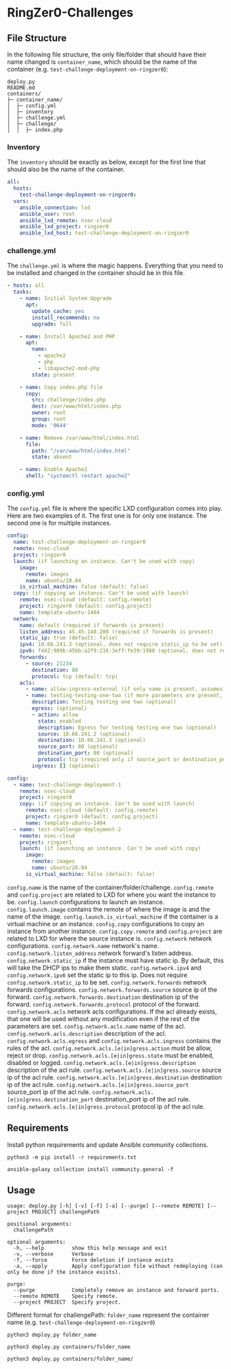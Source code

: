 # RingZer0-Challenges

## File Structure

In the following file structure, the only file/folder that should have their name changed is `container_name`, which should be the name of the container (e.g. `test-challenge-deployment-on-ringzer0`):

```
deploy.py
README.md
containers/
├─ container_name/
│  ├─ config.yml
│  ├─ inventory
│  ├─ challenge.yml
│  ├─ challenge/
│  │  ├─ index.php
```

### Inventory

The `inventory` should be exactly as below, except for the first line that should also be the name of the container.

```yaml
all:
  hosts:
    test-challenge-deployment-on-ringzer0:
  vars:
    ansible_connection: lxd
    ansible_user: root
    ansible_lxd_remote: nsec-cloud
    ansible_lxd_project: ringzer0
    ansible_lxd_host: test-challenge-deployment-on-ringzer0
```

### challenge.yml

The `challenge.yml` is where the magic happens. Everything that you need to be installed and changed in the container should be in this file.

```yaml
- hosts: all
  tasks:
    - name: Initial System Upgrade
      apt:
        update_cache: yes
        install_recommends: no
        upgrade: full

    - name: Install Apache2 and PHP
      apt:
        name:
          - apache2
          - php
          - libapache2-mod-php
        state: present

    - name: Copy index.php file
      copy:
        src: challenge/index.php
        dest: /var/www/html/index.php
        owner: root
        group: root
        mode: '0644'

    - name: Remove /var/www/html/index.html
      file: 
        path: "/var/www/html/index.html"
        state: absent

    - name: Enable Apache2
      shell: "systemctl restart apache2"
```

### config.yml

The `config.yml` file is where the specific LXD configuration comes into play. Here are two examples of it. The first one is for only one instance. The second one is for multiple instances.

```yaml
config:
  name: test-challenge-deployment-on-ringzer0
  remote: nsec-cloud
  project: ringzer0
  launch: (if launching an instance. Can't be used with copy)
    image:
      remote: images
      name: ubuntu/20.04
    is_virtual_machine: false (default: false)
  copy: (if copying an instance. Can't be used with launch)
    remote: nsec-cloud (default: config.remote)
    project: ringzer0 (default: config.project)
    name: template-ubuntu-1404
  network:
    name: default (required if forwards is present)
    listen_address: 45.45.148.200 (required if forwards is present)
    static_ip: true (default: false)
    ipv4: 10.66.241.3 (optional, does not require static_ip to be set)
    ipv6: fd42:989b:45bb:a2f9:216:3eff:fe39:1980 (optional, does not require static_ip to be set
    forwards:
      - source: 21234
        destination: 80
        protocol: tcp (default: tcp)
    acls:
      - name: allow-ingress-external (if only name is present, assumes it already exists)
      - name: testing-testing-one-two (if more parameters are present, create acl)
        description: Testing testing one two (optional)
        egress: (optional)
        - action: allow
          state: enabled
          description: Egress for testing testing one two (optional)
          source: 10.66.241.2 (optional)
          destination: 10.66.241.3 (optional)
          source_port: 80 (optional)
          destination_port: 80 (optional)
          protocol: tcp (required only if source_port or destination_port are present)
        ingress: [] (optional)

config:
  - name: test-challenge-deployment-1
    remote: nsec-cloud
    project: ringzer0
    copy: (if copying an instance. Can't be used with launch)
      remote: nsec-cloud (default: config.remote)
      project: ringzer0 (default: config.project)
      name: template-ubuntu-1404
  - name: test-challenge-deployment-2
    remote: nsec-cloud
    project: ringzer1
    launch: (if launching an instance. Can't be used with copy)
      image:
        remote: images
        name: ubuntu/20.04
      is_virtual_machine: false (default: false)
```

`config.name` is the name of the container/folder/challenge.
`config.remote` and `config.project` are related to LXD for where you want the instance to be.
`config.launch` configurations to launch an instance.
`config.launch.image` contains the remote of where the image is and the name of the image.
`config.launch.is_virtual_machine` if the container is a virtual machine or an instance.
`config.copy` configurations to copy an instance from another instance.
`config.copy.remote` and `config.project` are related to LXD for where the source instance is.
`config.network` network configurations.
`config.network.name` network's name.
`config.network.listen_address` network forward's listen address.
`config.network.static_ip` if the instance must have static ip. By default, this will take the DHCP ips to make them static.
`config.network.ipv4` and `config.network.ipv6` set the static ip to this ip. Does not require `config.network.static_ip` to be set.
`config.network.forwards` network forwards configurations.
`config.network.forwards.source` source ip of the forward.
`config.network.forwards.destination` destination ip of the forward.
`config.network.forwards.protocol` protocol of the forward.
`config.network.acls` network acls configurations. If the acl already exists, that one will be used without any modification even if the rest of the parameters are set.
`config.network.acls.name` name of the acl.
`config.network.acls.description` description of the acl.
`config.network.acls.egress` and `config.network.acls.ingress` contains the rules of the acl.
`config.network.acls.[e|in]gress.action` must be allow, reject or drop.
`config.network.acls.[e|in]gress.state` must be enabled, disabled or logged.
`config.network.acls.[e|in]gress.description` description of the acl rule.
`config.network.acls.[e|in]gress.source` source ip of the acl rule.
`config.network.acls.[e|in]gress.destination` destination ip of the acl rule.
`config.network.acls.[e|in]gress.source_port` source_port ip of the acl rule.
`config.network.acls.[e|in]gress.destination_port` destination_port ip of the acl rule.
`config.network.acls.[e|in]gress.protocol` protocol ip of the acl rule.

## Requirements

Install python requirements and update Ansible community collections.

```
python3 -m pip install -r requirements.txt

ansible-galaxy collection install community.general -f
```

## Usage

```
usage: deploy.py [-h] [-v] [-f] [-a] [--purge] [--remote REMOTE] [--project PROJECT] challengePath

positional arguments:
  challengePath

optional arguments:
  -h, --help         show this help message and exit
  -v, --verbose      Verbose
  -f, --force        Force deletion if instance exists
  -a, --apply        Apply configuration file without redeploying (can only be done if the instance exists).

purge:
  --purge            Completely remove an instance and forward ports.
  --remote REMOTE    Specify remote.
  --project PROJECT  Specify project.
```

Different format for challengePath: `folder_name` represent the container name (e.g. `test-challenge-deployment-on-ringzer0`)

```
python3 deploy.py folder_name

python3 deploy.py containers/folder_name

python3 deploy.py containers/folder_name/
```

